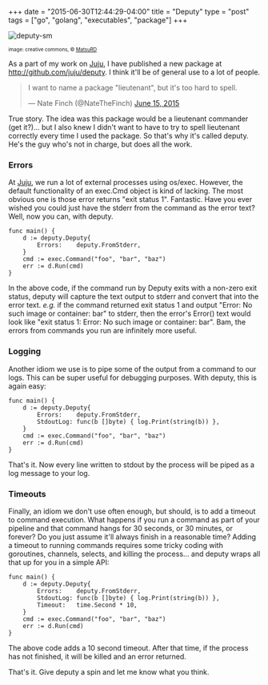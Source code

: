+++
date = "2015-06-30T12:44:29-04:00"
title = "Deputy"
type = "post"
tags = ["go", "golang", "executables", "package"]
+++

![deputy-sm](https://cloud.githubusercontent.com/assets/3185864/8237448/6bc30102-15bd-11e5-9e87-6423197a73d6.jpg)

<sup><sub>image: creative commons, &copy; [MatsuRD](http://matsurd.deviantart.com/art/Paper53-Deputy-Stubbs-342123485)</sub></sup>

As a part of my work on [Juju](https://github.com/juju/juju), I have published a
new package at http://github.com/juju/deputy.  I think it'll be of general use
to a lot of people.

<blockquote class="twitter-tweet" lang="en"><p lang="en" dir="ltr">I want to name a package &quot;lieutenant&quot;, but it&#39;s too hard to spell.</p>&mdash; Nate Finch (@NateTheFinch) <a href="https://twitter.com/NateTheFinch/status/610481962311131136">June 15, 2015</a></blockquote>
<script async src="//platform.twitter.com/widgets.js" charset="utf-8"></script>

True story.  The idea was this package would be a lieutenant commander (get
it?)... but I also knew I didn't want to have to try to spell lieutenant
correctly every time I used the package.  So that's why it's called deputy.
He's the guy who's not in charge, but does all the work.

### Errors

At [Juju](https://github.com/juju/juju), we run a lot of external processes
using os/exec. However, the default functionality of an exec.Cmd object is kind
of lacking. The most obvious one is those error returns "exit status 1".
Fantastic.  Have you ever wished you could just have the stderr from the command
as the error text?  Well, now you can, with deputy.

	func main() {
		d := deputy.Deputy{
			Errors:    deputy.FromStderr,
		}
		cmd := exec.Command("foo", "bar", "baz")
		err := d.Run(cmd)
	}

In the above code, if the command run by Deputy exits with a non-zero exit
status, deputy will capture the text output to stderr and convert that into the
error text.  *e.g.* if the command returned exit status 1 and output "Error: No
such image or container: bar" to stderr, then the error's Error() text would
look like "exit status 1: Error: No such image or container: bar".  Bam, the
errors from commands you run are infinitely more useful.

### Logging

Another idiom we use is to pipe some of the output from a command to our logs. This can be super useful for debugging purposes.  With deputy, this is again easy:

	func main() {
		d := deputy.Deputy{
			Errors:    deputy.FromStderr,
			StdoutLog: func(b []byte) { log.Print(string(b)) },
		}
		cmd := exec.Command("foo", "bar", "baz")
		err := d.Run(cmd)
	}


That's it.  Now every line written to stdout by the process will be piped as a
log message to your log.

### Timeouts

Finally, an idiom we don't use often enough, but should, is to add a timeout to
command execution.  What happens if you run a command as part of your pipeline
and that command hangs for 30 seconds, or 30 minutes, or forever?  Do you just
assume it'll always finish in a reasonable time?  Adding a timeout to running
commands requires some tricky coding with goroutines, channels, selects, and
killing the process... and deputy wraps all that up for you in a simple API:

	func main() {
		d := deputy.Deputy{
			Errors:    deputy.FromStderr,
			StdoutLog: func(b []byte) { log.Print(string(b)) },
			Timeout:   time.Second * 10,
		}
		cmd := exec.Command("foo", "bar", "baz")
		err := d.Run(cmd)
	}

The above code adds a 10 second timeout.  After that time, if the process has
not finished, it will be killed and an error returned.

That's it.  Give deputy a spin and let me know what you think.
